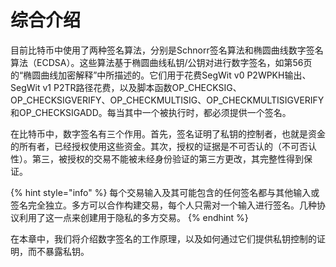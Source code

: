 # 综合介绍

 目前比特币中使用了两种签名算法，分别是Schnorr签名算法和椭圆曲线数字签名算法（ECDSA）。这些算法基于椭圆曲线私钥/公钥对进行数字签名，如第56页的“椭圆曲线加密解释”中所描述的。它们用于花费SegWit v0 P2WPKH输出、SegWit v1 P2TR路径花费，以及脚本函数OP\_CHECKSIG、OP\_CHECKSIGVERIFY、OP\_CHECKMULTISIG、OP\_CHECKMULTISIGVERIFY和OP\_CHECKSIGADD。每当其中一个被执行时，都必须提供一个签名。

在比特币中，数字签名有三个作用。首先，签名证明了私钥的控制者，也就是资金的所有者，已经授权使用这些资金。其次，授权的证据是不可否认的（不可否认性）。第三，被授权的交易不能被未经身份验证的第三方更改，其完整性得到保证。

{% hint style="info" %}
每个交易输入及其可能包含的任何签名都与其他输入或签名完全独立。多方可以合作构建交易，每个人只需对一个输入进行签名。几种协议利用了这一点来创建用于隐私的多方交易。
{% endhint %}

在本章中，我们将介绍数字签名的工作原理，以及如何通过它们提供私钥控制的证明，而不暴露私钥。
